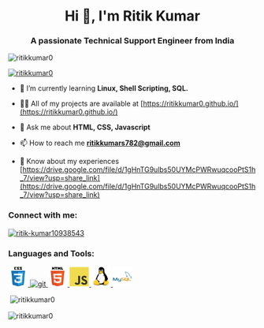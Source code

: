 <h1 align="center">Hi 👋, I'm Ritik Kumar</h1>
<h3 align="center">A passionate Technical Support Engineer from India</h3>

<p align="left"> <img src="https://komarev.com/ghpvc/?username=ritikkumar0&label=Profile%20views&color=0e75b6&style=flat" alt="ritikkumar0" /> </p>

<p align="left"> <a href="https://github.com/ryo-ma/github-profile-trophy"><img src="https://github-profile-trophy.vercel.app/?username=ritikkumar0" alt="ritikkumar0" /></a> </p>

- 🌱 I’m currently learning **Linux, Shell Scripting, SQL.**

- 👨‍💻 All of my projects are available at [https://ritikkumar0.github.io/](https://ritikkumar0.github.io/)

- 💬 Ask me about **HTML, CSS, Javascript**

- 📫 How to reach me **ritikkumars782@gmail.com**

- 📄 Know about my experiences [https://drive.google.com/file/d/1gHnTG9ulbs50UYMcPWRwuqcooPtS1h_7/view?usp=share_link](https://drive.google.com/file/d/1gHnTG9ulbs50UYMcPWRwuqcooPtS1h_7/view?usp=share_link)

<h3 align="left">Connect with me:</h3>
<p align="left">
<a href="https://linkedin.com/in/ritik-kumar10938543" target="blank"><img align="center" src="https://raw.githubusercontent.com/rahuldkjain/github-profile-readme-generator/master/src/images/icons/Social/linked-in-alt.svg" alt="ritik-kumar10938543" height="30" width="40" /></a>
</p>

<h3 align="left">Languages and Tools:</h3>
<p align="left"> <a href="https://www.w3schools.com/css/" target="_blank" rel="noreferrer"> <img src="https://raw.githubusercontent.com/devicons/devicon/master/icons/css3/css3-original-wordmark.svg" alt="css3" width="40" height="40"/> </a> <a href="https://git-scm.com/" target="_blank" rel="noreferrer"> <img src="https://www.vectorlogo.zone/logos/git-scm/git-scm-icon.svg" alt="git" width="40" height="40"/> </a> <a href="https://www.w3.org/html/" target="_blank" rel="noreferrer"> <img src="https://raw.githubusercontent.com/devicons/devicon/master/icons/html5/html5-original-wordmark.svg" alt="html5" width="40" height="40"/> </a> <a href="https://developer.mozilla.org/en-US/docs/Web/JavaScript" target="_blank" rel="noreferrer"> <img src="https://raw.githubusercontent.com/devicons/devicon/master/icons/javascript/javascript-original.svg" alt="javascript" width="40" height="40"/> </a> <a href="https://www.linux.org/" target="_blank" rel="noreferrer"> <img src="https://raw.githubusercontent.com/devicons/devicon/master/icons/linux/linux-original.svg" alt="linux" width="40" height="40"/> </a> <a href="https://www.mysql.com/" target="_blank" rel="noreferrer"> <img src="https://raw.githubusercontent.com/devicons/devicon/master/icons/mysql/mysql-original-wordmark.svg" alt="mysql" width="40" height="40"/> </a> </p>

<p>&nbsp;<img align="center" src="https://github-readme-stats.vercel.app/api?username=ritikkumar0&show_icons=true&locale=en" alt="ritikkumar0" /></p>

<p><img align="center" src="https://github-readme-streak-stats.herokuapp.com/?user=ritikkumar0&" alt="ritikkumar0" /></p>
